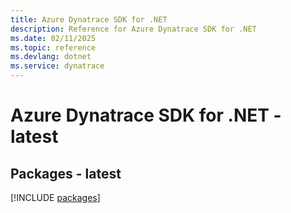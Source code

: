 ```yaml
---
title: Azure Dynatrace SDK for .NET
description: Reference for Azure Dynatrace SDK for .NET
ms.date: 02/11/2025
ms.topic: reference
ms.devlang: dotnet
ms.service: dynatrace
---
```

# Azure Dynatrace SDK for .NET - latest
## Packages - latest
[!INCLUDE [packages](dynatrace-index.md)]